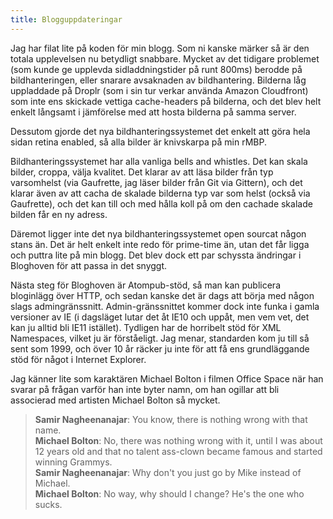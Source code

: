 ```yaml
---
title: Blogguppdateringar
---
```


Jag har filat lite på koden för min blogg. Som ni kanske märker så är den totala upplevelsen nu betydligt snabbare. Mycket av det tidigare problemet (som kunde ge upplevda sidladdningstider på runt 800ms) berodde på bildhanteringen, eller snarare avsaknaden av bildhantering. Bilderna låg uppladdade på Droplr (som i sin tur verkar använda Amazon Cloudfront) som inte ens skickade vettiga cache-headers på bilderna, och det blev helt enkelt långsamt i jämförelse med att hosta bilderna på samma server.

Dessutom gjorde det nya bildhanteringssystemet det enkelt att göra hela sidan retina enabled, så alla bilder är knivskarpa på min rMBP.

Bildhanteringssystemet har alla vanliga bells and whistles. Det kan skala bilder, croppa, välja kvalitet. Det klarar av att läsa bilder från typ varsomhelst (via Gaufrette, jag läser bilder från Git via Gittern), och det klarar även av att cacha de skalade bilderna typ var som helst (också via Gaufrette), och det kan till och med hålla koll på om den cachade skalade bilden får en ny adress.

Däremot ligger inte det nya bildhanteringssystemet open sourcat någon stans än. Det är helt enkelt inte redo för prime-time än, utan det får ligga och puttra lite på min blogg. Det blev dock ett par schyssta ändringar i Bloghoven för att passa in det snyggt.

Nästa steg för Bloghoven är Atompub-stöd, så man kan publicera bloginlägg över HTTP, och sedan kanske det är dags att börja med någon slags admingränssnitt. Admin-gränssnittet kommer dock inte funka i gamla versioner av IE (i dagsläget lutar det åt IE10 och uppåt, men vem vet, det kan ju alltid bli IE11 istället). Tydligen har de horribelt stöd för XML Namespaces, vilket ju är förståeligt. Jag menar, standarden kom ju till så sent som 1999, och över 10 år räcker ju inte för att få ens grundläggande stöd för något i Internet Explorer.

Jag känner lite som karaktären Michael Bolton i filmen Office Space när han svarar på frågan varför han inte byter namn, om han ogillar att bli associerad med artisten Michael Bolton så mycket.

> **Samir Nagheenanajar**: You know, there is nothing wrong with that name.  
> **Michael Bolton**: No, there was nothing wrong with it, until I was about 12 years old and that no talent ass-clown became famous and started winning Grammys.  
> **Samir Nagheenanajar**: Why don't you just go by Mike instead of Michael.  
> **Michael Bolton**: No way, why should I change? He's the one who sucks.